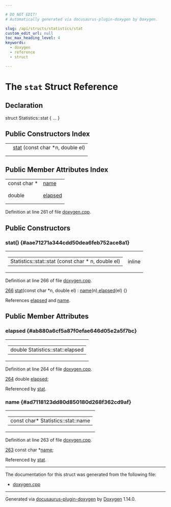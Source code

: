 ```yaml
---

# DO NOT EDIT!
# Automatically generated via docusaurus-plugin-doxygen by Doxygen.

slug: /api/structs/statistics/stat
custom_edit_url: null
toc_max_heading_level: 4
keywords:
  - doxygen
  - reference
  - struct

---
```


<div class="doxyPage">

# The `stat` Struct Reference



## Declaration

<div class="doxyDeclaration">
struct Statistics::stat { ... }
</div>

## Public Constructors Index

<table class="doxyMembersIndex">

<tr class="doxyMemberIndexItem">
<td class="doxyMemberIndexItemType" align="left" valign="top"></td>
<td class="doxyMemberIndexItemName" align="left" valign="top"><a href="#aae71271a344cdd50dea6feb752ace8a1">stat</a> (const char *n, double el)</td>
</tr>
<tr class="doxyMemberIndexDescription">
<td class="doxyMemberIndexDescriptionLeft"></td>
<td class="doxyMemberIndexDescriptionRight">
</td>
</tr>
<tr class="doxyMemberIndexSeparator">
<td class="doxyMemberIndexSeparator" colspan="2"></td>
</tr>

</table>

## Public Member Attributes Index

<table class="doxyMembersIndex">

<tr class="doxyMemberIndexItem">
<td class="doxyMemberIndexItemType" align="left" valign="top">const char *</td>
<td class="doxyMemberIndexItemName" align="left" valign="top"><a href="#ad7118123dd80d850180d268f362cd9af">name</a></td>
</tr>
<tr class="doxyMemberIndexDescription">
<td class="doxyMemberIndexDescriptionLeft"></td>
<td class="doxyMemberIndexDescriptionRight">
</td>
</tr>
<tr class="doxyMemberIndexSeparator">
<td class="doxyMemberIndexSeparator" colspan="2"></td>
</tr>

<tr class="doxyMemberIndexItem">
<td class="doxyMemberIndexItemType" align="left" valign="top">double</td>
<td class="doxyMemberIndexItemName" align="left" valign="top"><a href="#ab880a6cf5a87f0efae646d05e2a5f7bc">elapsed</a></td>
</tr>
<tr class="doxyMemberIndexDescription">
<td class="doxyMemberIndexDescriptionLeft"></td>
<td class="doxyMemberIndexDescriptionRight">
</td>
</tr>
<tr class="doxyMemberIndexSeparator">
<td class="doxyMemberIndexSeparator" colspan="2"></td>
</tr>

</table>


<p>Definition at line 261 of file <a href="/web-doxygen/docs/api/files/src/doxygen-cpp">doxygen.cpp</a>.</p>


<div class="doxySectionDef">

## Public Constructors

### stat() {#aae71271a344cdd50dea6feb752ace8a1}

<div class="doxyMemberItem">
<div class="doxyMemberProto">
<table class="doxyMemberLabels">
<tr class="doxyMemberLabels">
<td class="doxyMemberLabelsLeft">
<table class="doxyMemberName">
<tr>
<td class="doxyMemberName">Statistics::stat::stat (const char * n, double el)</td>
</tr>
</table>
</td>
<td class="doxyMemberLabelsRight">
<span class="doxyMemberLabels">
<span class="doxyMemberLabel inline">inline</span>
</span>
</td>
</tr>
</table>
</div>
<div class="doxyMemberDoc">



<p>Definition at line 266 of file <a href="/web-doxygen/docs/api/files/src/doxygen-cpp">doxygen.cpp</a>.</p>


<div class="doxyProgramListing">

<div class="doxyCodeLine"><span class="doxyLineNumber"><a href="#aae71271a344cdd50dea6feb752ace8a1">266</a></span><span class="doxyLineContent"><span class="doxyHighlight">      <a href="#aae71271a344cdd50dea6feb752ace8a1">stat</a>(</span><span class="doxyHighlightKeyword">const</span><span class="doxyHighlight"> </span><span class="doxyHighlightKeywordType">char</span><span class="doxyHighlight"> *n, </span><span class="doxyHighlightKeywordType">double</span><span class="doxyHighlight"> el) : <a href="#ad7118123dd80d850180d268f362cd9af">name</a>(n),<a href="#ab880a6cf5a87f0efae646d05e2a5f7bc">elapsed</a>(el) {}</span></span></div>

</div>


<p>References <a href="#ab880a6cf5a87f0efae646d05e2a5f7bc">elapsed</a> and <a href="#ad7118123dd80d850180d268f362cd9af">name</a>.</p>

</div>
</div>

</div>

<div class="doxySectionDef">

## Public Member Attributes

### elapsed {#ab880a6cf5a87f0efae646d05e2a5f7bc}

<div class="doxyMemberItem">
<div class="doxyMemberProto">
<table class="doxyMemberLabels">
<tr class="doxyMemberLabels">
<td class="doxyMemberLabelsLeft">
<table class="doxyMemberName">
<tr>
<td class="doxyMemberName">double Statistics::stat::elapsed</td>
</tr>
</table>
</td>
</tr>
</table>
</div>
<div class="doxyMemberDoc">



<p>Definition at line 264 of file <a href="/web-doxygen/docs/api/files/src/doxygen-cpp">doxygen.cpp</a>.</p>


<div class="doxyProgramListing">

<div class="doxyCodeLine"><span class="doxyLineNumber"><a href="#ab880a6cf5a87f0efae646d05e2a5f7bc">264</a></span><span class="doxyLineContent"><span class="doxyHighlight">      </span><span class="doxyHighlightKeywordType">double</span><span class="doxyHighlight"> <a href="#ab880a6cf5a87f0efae646d05e2a5f7bc">elapsed</a>;</span></span></div>

</div>


<p>Referenced by <a href="#aae71271a344cdd50dea6feb752ace8a1">stat</a>.</p>

</div>
</div>

### name {#ad7118123dd80d850180d268f362cd9af}

<div class="doxyMemberItem">
<div class="doxyMemberProto">
<table class="doxyMemberLabels">
<tr class="doxyMemberLabels">
<td class="doxyMemberLabelsLeft">
<table class="doxyMemberName">
<tr>
<td class="doxyMemberName">const char* Statistics::stat::name</td>
</tr>
</table>
</td>
</tr>
</table>
</div>
<div class="doxyMemberDoc">



<p>Definition at line 263 of file <a href="/web-doxygen/docs/api/files/src/doxygen-cpp">doxygen.cpp</a>.</p>


<div class="doxyProgramListing">

<div class="doxyCodeLine"><span class="doxyLineNumber"><a href="#ad7118123dd80d850180d268f362cd9af">263</a></span><span class="doxyLineContent"><span class="doxyHighlight">      </span><span class="doxyHighlightKeyword">const</span><span class="doxyHighlight"> </span><span class="doxyHighlightKeywordType">char</span><span class="doxyHighlight"> *<a href="#ad7118123dd80d850180d268f362cd9af">name</a>;</span></span></div>

</div>


<p>Referenced by <a href="#aae71271a344cdd50dea6feb752ace8a1">stat</a>.</p>

</div>
</div>

</div>

<hr/>

The documentation for this struct was generated from the following file:

<ul>
<li><a href="/web-doxygen/docs/api/files/src/doxygen-cpp">doxygen.cpp</a></li>
</ul>

<hr/>

<p class="doxyGeneratedBy">Generated via <a href="https://github.com/xpack/docusaurus-plugin-doxygen">docusaurus-plugin-doxygen</a> by <a href="https://www.doxygen.nl">Doxygen</a> 1.14.0.</p>

</div>
